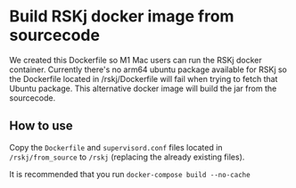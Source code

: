 # Build RSKj docker image from sourcecode

We created this Dockerfile so M1 Mac users can run the RSKj docker container. Currently there's no arm64 ubuntu package
available for RSKj so the Dockerfile located in /rskj/Dockerfile will fail when trying to fetch that Ubuntu package.
This alternative docker image will build the jar from the sourcecode.

## How to use

Copy the `Dockerfile` and `supervisord.conf` files located in `/rskj/from_source` to `/rskj` (replacing the already
existing files).

It is recommended that you run `docker-compose build --no-cache`
